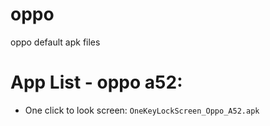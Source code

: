 # oppo
oppo default apk files

# App List - oppo a52:
* One click to look screen: `OneKeyLockScreen_Oppo_A52.apk`
